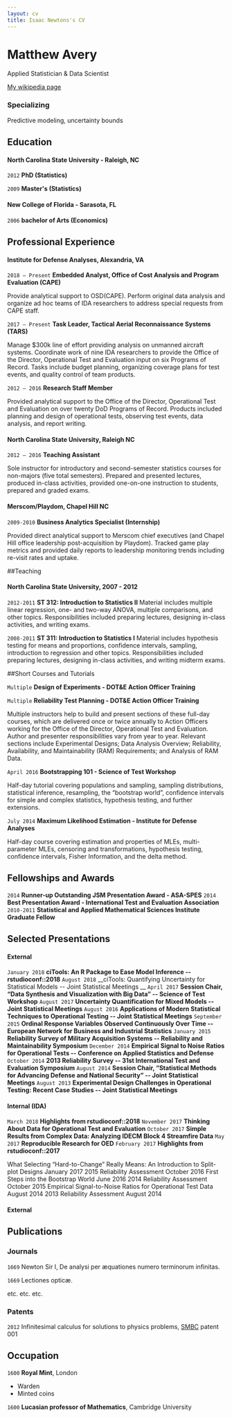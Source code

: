 ```yaml
---
layout: cv
title: Isaac Newtons's CV
---
```

# Matthew Avery
Applied Statistician & Data Scientist

<div id="webaddress">
<a href="https://github.com/matthewravery">My wikipedia page</a>
</div>


### Specializing

Predictive modeling, uncertainty bounds

## Education

#### North Carolina State University - Raleigh, NC
`2012`
__PhD (Statistics)__

`2009`
__Master's (Statistics)__

#### New College of Florida - Sarasota, FL

`2006`
__bachelor of Arts (Economics)__

## Professional Experience

#### Institute for Defense Analyses, Alexandria, VA
`2018 – Present` __Embedded Analyst, Office of Cost Analysis and Program Evaluation (CAPE)__

Provide analytical support to OSD(CAPE). Perform original data analysis and organize ad hoc teams of IDA researchers to address special requests from CAPE staff. 

`2017 – Present` __Task Leader, Tactical Aerial Reconnaissance Systems (TARS)__

Manage $300k line of effort providing analysis on unmanned aircraft systems. Coordinate work of nine IDA researchers to provide the Office of the Director, Operational Test and Evaluation input on six Programs of Record. Tasks include budget planning, organizing coverage plans for test events, and quality control of team products. 

`2012 – 2016` __Research Staff Member__

Provided analytical support to the Office of the Director, Operational Test and Evaluation on over twenty DoD Programs of Record. Products included planning and design of operational tests, observing test events, data analysis, and report writing.

#### North Carolina State University, Raleigh NC

`2012 – 2016` __Teaching Assistant__

Sole instructor for introductory and second-semester statistics courses for non-majors (five total semesters). Prepared and presented lectures, produced in-class activities, provided one-on-one instruction to students, prepared and graded exams.

#### Merscom/Playdom, Chapel Hill NC

`2009-2010` __Business Analytics Specialist (Internship)__

Provided direct analytical support to Merscom chief executives (and Chapel Hill office leadership post-acquisition by Playdom). Tracked game play metrics and provided daily reports to leadership monitoring trends including re-visit rates and uptake. 

##Teaching

#### North Carolina State University, 2007 - 2012

`2012-2011` __ST 312: Introduction to Statistics II__
Material includes multiple linear regression, one- and two-way ANOVA, multiple comparisons, and other topics. Responsibilities included preparing lectures, designing in-class activities, and writing exams. 

`2008-2011`  __ST 311: Introduction to Statistics I__
Material includes hypothesis testing for means and proportions, confidence intervals, sampling, introduction to regression and other topics. Responsibilities included preparing lectures, designing in-class activities, and writing midterm exams.

##Short Courses and Tutorials

`Multiple` __Design of Experiments - DOT&E Action Officer Training__

`Multiple` __Reliability Test Planning - DOT&E Action Officer Training__

Multiple instructors help to build and present sections of these full-day courses, which are delivered once or twice annually to Action Officers working for the Office of the Director, Operational Test and Evaluation. Author and presenter responsibilities vary from year to year. Relevant sections include Experimental Designs; Data Analysis Overview; Reliability, Availability, and Maintainability (RAM) Requirements; and Analysis of RAM Data.

`April 2016` __Bootstrapping 101 - Science of Test Workshop__

Half-day tutorial covering populations and sampling, sampling distributions, statistical inference, resampling, the “bootstrap world”, confidence intervals for simple and complex statistics, hypothesis testing, and further extensions. 

`July 2014` __Maximum Likelihood Estimation - Institute for Defense Analyses__

Half-day course covering estimation and properties of MLEs, multi-parameter MLEs, censoring and transformations, hypothesis testing, confidence intervals, Fisher Information, and the delta method.

## Fellowships and Awards

`2014` __Runner-up Outstanding JSM Presentation Award - ASA-SPES__
`2014` __Best Presentation Award - International Test and Evaluation Association__
`2010-2011` __Statistical and Applied Mathematical Sciences Institute Graduate Fellow__

## Selected Presentations

#### External 

`January 2018` __ciTools: An R Package to Ease Model Inference -- rstudioconf::2018__
`August 2018` __ciTools: Quantifying Uncertainty for Statistical Models -- Joint Statistical Meetings __
`April 2017` __Session Chair, “Data Synthesis and Visualization with Big Data” -- Science of Test Workshop__
`August 2017` __Uncertainty Quantification for Mixed Models -- Joint Statistical Meetings__
`August 2016` __Applications of Modern Statistical Techniques to Operational Testing -- Joint Statistical Meetings__
`September 2015` __Ordinal Response Variables Observed Continuously Over Time -- European Network for Business and Industrial Statistics__ 
`January 2015` __Reliability Survey of Military Acquisition Systems -- Reliability and Maintainability Symposium__
`December 2014` __Empirical Signal to Noise Ratios for Operational Tests -- Conference on Applied Statistics and Defense__
`October 2014` __2013 Reliability Survey -- 31st International Test and Evaluation Symposium__
`August 2014` __Session Chair, “Statistical Methods for Advancing Defense and National Security” -- Joint Statistical Meetings__ 
`August 2013` __Experimental Design Challenges in Operational Testing:  Recent Case Studies -- Joint Statistical Meetings__

#### Internal (IDA)
`March 2018` __Highlights from rstudioconf::2018__
`November 2017` __Thinking About Data for Operational Test and Evaluation__
`October 2017` __Simple Results from Complex Data:  Analyzing IDECM Block 4 Streamfire Data__
`May 2017` __Reproducible Research for OED__
`February 2017` __Highlights from rstudioconf::2017__

What Selecting “Hard-to-Change” Really Means:  An Introduction to Split-plot Designs
January 2017
2015 Reliability Assessment
October 2016
First Steps into the Bootstrap World
June 2016
2014 Reliability Assessment
October 2015
Empirical Signal-to-Noise Ratios for Operational Test Data
August 2014
2013 Reliability Assessment
August 2014
#### External


## Publications

<!-- A list is also available [online](http://scholar.google.co.uk/citations?user=LTOTl0YAAAAJ) -->

### Journals

`1669`
Newton Sir I, De analysi per æquationes numero terminorum infinitas. 

`1669`
Lectiones opticæ.

etc. etc. etc.

### Patents

`2012`
Infinitesimal calculus for solutions to physics problems, [SMBC](http://www.techdirt.com/articles/20121011/09312820678/if-patents-had-been-around-time-newton.shtml) patent 001


## Occupation

`1600`
__Royal Mint__, London

- Warden
- Minted coins

`1600`
__Lucasian professor of Mathematics__, Cambridge University



<!-- ### Footer

Last updated: May 2013 -->


